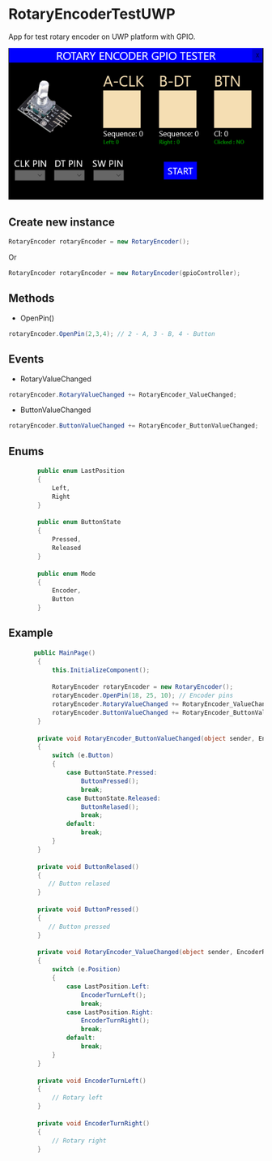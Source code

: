 # RotaryEncoderTestUWP
App for test rotary encoder on UWP platform with GPIO.

![Freelancer Preview](https://github.com/Lukaszm328/RotaryEncoderTestUWP/blob/master/RotaryEncoderTestUWP/Assets/EncoderTest.png?raw=true)

## Create new instance
```csharp
RotaryEncoder rotaryEncoder = new RotaryEncoder();
```
Or
```csharp
RotaryEncoder rotaryEncoder = new RotaryEncoder(gpioController);
```
## Methods
- OpenPin()
```csharp
rotaryEncoder.OpenPin(2,3,4); // 2 - A, 3 - B, 4 - Button
```

## Events
- RotaryValueChanged
```csharp
rotaryEncoder.RotaryValueChanged += RotaryEncoder_ValueChanged;
```

- ButtonValueChanged
```csharp
rotaryEncoder.ButtonValueChanged += RotaryEncoder_ButtonValueChanged;
```
## Enums
```csharp
        public enum LastPosition
        {
            Left,
            Right
        }

        public enum ButtonState
        {
            Pressed,
            Released
        }
        
        public enum Mode
        {
            Encoder,
            Button
        }
```

## Example
```csharp
       public MainPage()
        {
            this.InitializeComponent();

            RotaryEncoder rotaryEncoder = new RotaryEncoder();
            rotaryEncoder.OpenPin(18, 25, 10); // Encoder pins
            rotaryEncoder.RotaryValueChanged += RotaryEncoder_ValueChanged;
            rotaryEncoder.ButtonValueChanged += RotaryEncoder_ButtonValueChanged;
        }

        private void RotaryEncoder_ButtonValueChanged(object sender, EncoderRotaryEventArgs e)
        {
            switch (e.Button)
            {
                case ButtonState.Pressed:
                    ButtonPressed();
                    break;
                case ButtonState.Released:
                    ButtonRelased();
                    break;
                default:
                    break;
            }
        }

        private void ButtonRelased()
        {
           // Button relased
        }

        private void ButtonPressed()
        {
           // Button pressed
        }

        private void RotaryEncoder_ValueChanged(object sender, EncoderRotaryEventArgs e)
        {
            switch (e.Position)
            {
                case LastPosition.Left:
                    EncoderTurnLeft();
                    break;
                case LastPosition.Right:
                    EncoderTurnRight();
                    break;
                default:
                    break;
            }
        }

        private void EncoderTurnLeft()
        {
            // Rotary left
        }

        private void EncoderTurnRight()
        {
            // Rotary right
        }
```
